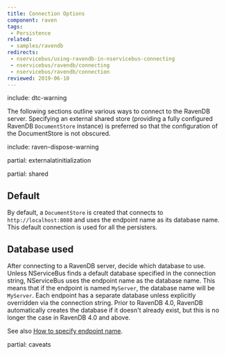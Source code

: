 ```yaml
---
title: Connection Options
component: raven
tags:
 - Persistence
related:
 - samples/ravendb
redirects:
 - nservicebus/using-ravendb-in-nservicebus-connecting
 - nservicebus/ravendb/connecting
 - nservicebus/ravendb/connection
reviewed: 2019-06-10
---
```


include: dtc-warning

The following sections outline various ways to connect to the RavenDB server. Specifying an external shared store (providing a fully configured RavenDB `DocumentStore` instance) is preferred so that the configuration of the DocumentStore is not obscured.

include: raven-dispose-warning

partial: externalatinitialization

partial: shared


## Default

By default, a `DocumentStore` is created that connects to `http://localhost:8080` and uses the endpoint name as its database name. This default connection is used for all the persisters.


## Database used

After connecting to a RavenDB server, decide which database to use. Unless NServiceBus finds a default database specified in the connection string, NServiceBus uses the endpoint name as the database name. This means that if the endpoint is named `MyServer`, the database name will be `MyServer`. Each endpoint has a separate database unless explicitly overridden via the connection string. Prior to RavenDB 4.0, RavenDB automatically creates the database if it doesn't already exist, but this is no longer the case in RavenDB 4.0 and above.

See also [How to specify endpoint name](/nservicebus/endpoints/specify-endpoint-name.md).


partial: caveats
